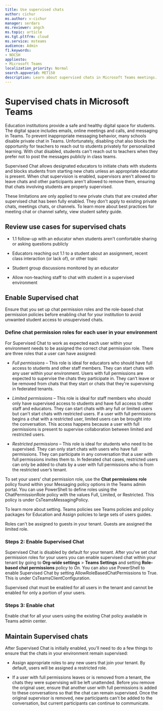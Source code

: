 ```yaml
---
title: Use supervised chats
author: cichur
ms.author: v-cichur
manager: serdars
ms.reviewer: angch
ms.topic: article
ms.tgt.pltfrm: cloud
ms.service: msteams
audience: Admin
f1.keywords:
- NOCSH
appliesto: 
- Microsoft Teams
localization_priority: Normal
search.appverid: MET150
description: Learn about supervised chats in Microsoft Teams meetings. 
---
```


# Supervised chats in Microsoft Teams

Education institutions provide a safe and healthy digital space for students. The digital space includes emails, online meetings and calls, and messaging in Teams. To prevent inappropriate messaging behavior, many schools disable private chat in Teams. Unfortunately, disabling chat also blocks the opportunity for teachers to reach out to students privately for personalized learning. With chat disabled, students can't reach out to teachers when they prefer not to post the messages publicly in class teams.

Supervised Chat allows designated educators to initiate chats with students and blocks students from starting new chats unless an appropriate educator is present. When chat supervision is enabled, supervisors aren't allowed to leave chats and other participants aren't allowed to remove them, ensuring that chats involving students are properly supervised.

These limitations are only applied to new private chats that are created after supervised chat has been fully enabled. They don't apply to existing private chats, meetings chats, or channels. To learn more about best practices for meeting chat or channel safety, view student safety guide.

## Review use cases for supervised chats

- 1.1 follow-up with an educator when students aren't comfortable sharing or asking questions publicly

- Educators reaching out 1.1 to a student about an assignment, recent class interaction (or lack of), or other topic

- Student group discussions monitored by an educator

- Allow non-teaching staff to chat with student in a supervised environment

## Enable Supervised chat

Ensure that you set up chat permission roles and the role-based chat permission policies before enabling chat for your institution to avoid unwanted student access to unsupervised chats.

### Define chat permission roles for each user in your environment

For Supervised Chat to work as expected each user within your environment needs to be assigned the correct chat permission role. There are three roles that a user can have assigned:

- *Full permissions* – This role is ideal for educators who should have full access to students and other staff members. They can start chats with any user within your environment. Users with full permissions are expected to supervise the chats they participate in. They can't leave or be removed from chats that they start or chats that they're supervising in federated tenants.

- *Limited permissions* – This role is ideal for staff members who should only have supervised access to students and have full access to other staff and educators. They can start chats with any full or limited users but can't start chats with restricted users. If a user with full permissions begins a chat with a restricted user, limited users can be brought into the conversation. This access happens because a user with full permissions is present to supervise collaboration between limited and restricted users.

- *Restricted permissions* – This role is ideal for students who need to be supervised. They can only start chats with users who have full permissions. They can participate in any conversation that a user with full permissions invites them to. In federated chat cases, restricted users can only be added to chats by a user with full permissions who is from the restricted user’s tenant.

To set your users’ chat permission role, use the **Chat permissions** **role** policy found within your Messaging policy options in the Teams admin portal. You can use PowerShell to define roles using the ChatPermissionRole policy with the values Full, Limited, or Restricted. This policy is under CsTeamsMessagingPolicy.

To learn more about setting. Teams policies see Teams policies and policy packages for Education and Assign policies to large sets of users guides.

Roles can't be assigned to guests in your tenant. Guests are assigned the limited role.

### Steps 2: Enable Supervised Chat

Supervised Chat is disabled by default for your tenant. After you've set chat permission roles for your users you can enable supervised chat within your tenant by going to **Org-wide settings** &gt; **Teams Settings** and setting **Role-based chat permissions** policy to *On.* You can also use PowerShell to enable Supervised Chat by setting AllowRoleBasedChatPermissions to True. This is under CsTeamsClientConfiguration.

Supervised chat must be enabled for all users in the tenant and cannot be enabled for only a portion of your users.

### Steps 3: Enable chat

Enable chat for all your users using the existing Chat policy available in Teams admin center.

## Maintain Supervised chats

After Supervised Chat is initially enabled, you'll need to do a few things to ensure that the chats in your environment remain supervised:

- Assign appropriate roles to any new users that join your tenant. By default, users will be assigned a restricted role.

- If a user with full permissions leaves or is removed from a tenant, the chats they were supervising will be left unattended. Before you remove the original user, ensure that another user with full permissions is added to these conversations so that the chat can remain supervised. Once the original supervisor is removed, new participants can't be added to the conversation, but current participants can continue to communicate.
